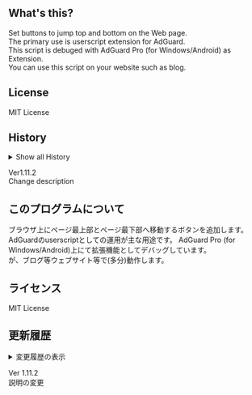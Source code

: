 ## What's this?
Set buttons to jump top and bottom on the Web page.  
The primary use is userscript extension for AdGuard.  
This script is debuged with AdGuard Pro (for Windows/Android) as Extension.  
You can use this script on your website such as blog.

## License
MIT License

## History
<details><summary>Show all History</summary>  

Ver 1.00  
First Release  

Ver 1.01  
Bottom Scroll can't work collectly, so add scroll amount +1% (x1.01)  
Change Element of getting Height.  

Ver 1.02  
Change scroll amount 1% (x1.01) -> 5% (x1.05)  

Ver 1.03  
Test Change  

Ver 1.04  
Undo Change  

Ver 1.05  
Optimization function  
(Remove no-used function, all browser support)  

Ver 1.06  
Optimization script  
(Remove button when button is clicked)  

Ver 1.07  
BugFix  
(Get correct bottom position)  

Ver 1.08  
Add "Auto Hide" function  
Change method  
(Change to refer license URL)  

Ver 1.09  
Introduce function as class  
Change define (var -> let, const)  
All function return value or true  
Optimization  

Ver 1.10  
Optimize  

Ver 1.11  
Optimize  

Ver1.11.1  
Change let -> const element  
Add description  

</details>  

Ver1.11.2  
Change description  

## このプログラムについて
ブラウザ上にページ最上部とページ最下部へ移動するボタンを追加します。  
AdGuardのuserscriptとしての運用が主な用途です。
AdGuard Pro (for Windows/Android)上にて拡張機能としてデバッグしています。  
が、ブログ等ウェブサイト等で(多分)動作します。

## ライセンス
MIT License

## 更新履歴
<details><summary>変更履歴の表示</summary>  
  
Ver 1.00  
リリース  

Ver 1.01  
最下部より数ピクセル上に移動することがあったため、1%多めに移動するようにした  
高さを取得する要素を一部変更  

Ver 1.02  
スクロールの増加量を1%から5%へ変更  

Ver 1.03  
試験的変更 (最下部～最下部10pxの間は矢印が出ないように修正)  

Ver 1.04  
Ver 1.03の変更をロールバック

Ver 1.05  
関数の最適化  
(不要な関数の削除、ほとんどのブラウザのサポート)

Ver 1.06  
処理の最適化  
(押したボタンは常に非表示になる処理に変更)  

Ver 1.07  
バグ修正  
(最下部が検出できない場合があったバグを修正)

Ver 1.08  
自動でボタンを非表示にする機能を追加  
一部動作変更  
(ライセンスのURL変更)  

Ver 1.09  
クラスの概念を導入  
varの宣言をletもしくはconstに書き換えた  
全ての関数が何らかの値かtrueを返すようにした  
その他最適化  

Ver 1.10  
処理の最適化

Ver 1.11  
不要な演算の削除  

Ver 1.11.1  
読み込んだElementを定数とした  
説明の追記等  

</details>  

Ver 1.11.2  
説明の変更  
